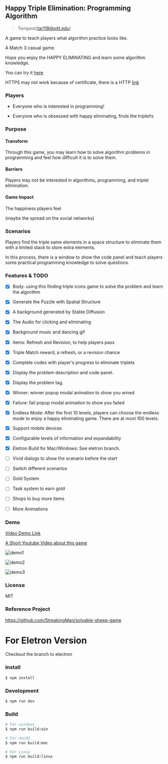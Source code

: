 ## Happy Triple Elimination: Programming Algorithm

> Tempest(tar118@pitt.edu)

A game to teach players what algorithm practice looks like.

A Match 3 casual game.

Hope you enjoy the HAPPY ELIMINATING and learn some algorithm knowledge.

You can try it [here](https://triple.epicanecdotes.games/)

HTTPS may not work because of certificate, there is a HTTP [link](http://triple.epicanecdotes.games/)

### Players

- Everyone who is interested in programming!

- Everyone who is obsessed with happy eliminating, finds the triplet!s

### Purpose

#### Transform

Through this game, you may learn how to solve algorithm problems in programming and feel how difficult it is to solve them.

#### Barriers

Players may not be interested in algorithms, programming, and triplet elimination.

#### Game Impact

The happiness players feel

(maybe the spread on the social networks)

### Scenarios

Players find the triple same elements in a space structure to eliminate them with a limited stack to store extra elements.

In this process, there is a window to show the code panel and teach players some practical programming knowledge to solve questions.

### Features & TODO

- [x] Body: using this finding triple icons game to solve the problem and learn the algorithm

- [x] Generate the Puzzle with Spatial Structure

- [x] A background generated by Stable Diffusion

- [x] The Audio for clicking and eliminating

- [x] Background music and dancing gif

- [x] Items: Refresh and Revision, to help players pass

- [x] Triple Match reward, a refresh, or a revision chance

- [x] Complete codes with player's progress to eliminate triplets

- [x] Display the problem description and code panel.

- [x] Display the problem tag.
- [x] Winner: winner popup modal animation to show you wined

- [x] Failure: fail popup modal animation to show you failed

- [x] Endless Mode: After the first 10 levels, players can choose the endless mode to enjoy a happy eliminating game. There are at most 100 levels.

- [x] Support mobile devices

- [x] Configurable levels of information and expandability
- [x] Eletron Build for Mac/Windows: See eletron branch.
- [ ] Vivid dialogs to show the scenario before the start

- [ ] Switch different scenarios

- [ ] Gold System

- [ ] Task system to earn gold

- [ ] Shops to buy more items

- [ ] More Animations

### Demo

[Video Demo Link](https://drive.google.com/file/d/1MHUcxK6A5LOsq9obJqb8Fv3CSnoNsoR6/view?usp=sharing)

[A Short Youtube Video about this game](https://www.youtube.com/watch?v=vIwVpJCnF4I)

![demo1](./public/demo1.png)

![demo2](./public/demo2.png)

![demo3](./public/demo3.png)

### License

MIT

### Reference Project

https://github.com/StreakingMan/solvable-sheep-game

# For Eletron Version

Checkout the branch to electron

### Install

```bash
$ npm install
```

### Development

```bash
$ npm run dev
```

### Build

```bash
# For windows
$ npm run build:win

# For macOS
$ npm run build:mac

# For Linux
$ npm run build:linux
```
